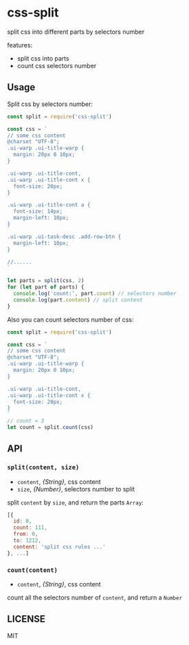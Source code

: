 # css-split

split css into different parts by selectors number

features:

- split css into parts
- count css selectors number

## Usage

Split css by selectors number:

```js
const split = require('css-split')

const css = `
// some css content
@charset "UTF-8";
.ui-warp .ui-title-warp {
  margin: 20px 0 10px;
}

.ui-warp .ui-title-cont,
.ui-warp .ui-title-cont x {
  font-size: 20px;
}

.ui-warp .ui-title-cont a {
  font-size: 14px;
  margin-left: 10px;
}

.ui-warp .ui-task-desc .add-row-btn {
  margin-left: 10px;
}

//......
`

let parts = split(css, 2)
for (let part of parts) {
  console.log('count:', part.count) // selectors number
  console.log(part.content) // split content
}
```

Also you can count selectors number of css:

```js
const split = require('css-split')

const css = `
// some css content
@charset "UTF-8";
.ui-warp .ui-title-warp {
  margin: 20px 0 10px;
}

.ui-warp .ui-title-cont,
.ui-warp .ui-title-cont x {
  font-size: 20px;
}
`
// count = 3
let count = split.count(css)
```

## API

### `split(content, size)`

- `content`, *{String}*, css content
- `size`, *{Number}*, selectors number to split

split `content` by `size`, and return the parts `Array`:

```js
[{
  id: 0,
  count: 111,
  from: 0,
  to: 1212,
  content: 'split css rules ...'
}, ...]
```

### `count(content)`

- `content`, *{String}*, css content

count all the selectors number of `content`, and return a `Number`

## LICENSE

MIT
